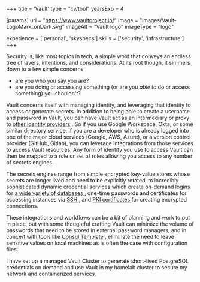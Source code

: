 +++
title = 'Vault'
type = "cv/tool"
yearsExp = 4

[params]
  url = "https://www.vaultproject.io/"
  image = "images/Vault-LogoMark_onDark.svg"
  imageAlt = "Vault logo"
  imageType = "logo"

experience = ['personal', 'skyspecs']
skills = ['security', 'infrastructure']
+++

Security is, like most topics in tech, a simple word that conveys an endless tree of layers, intentions, and considerations. At its root though, it simmers down to a few simple concerns:

- are you who you say you are?
- are you doing or accessing something (or are you _able to_ do or access something) you shouldn't?

Vault concerns itself with managing identity, and leveraging that identity to access or generate secrets. In addition to being able to create a username and password in Vault, you can have Vault act as an intermediary or proxy to [ other identity providers ](https://developer.hashicorp.com/vault/docs/auth). So if you use Google Workspace, Okta, or some similar directory service, if you are a developer who is already logged into one of the major cloud services (Google, AWS, Azure), or a version control provider (GitHub, Gitlab), you can leverage integrations from those services to access Vault resources. Any form of identity you use to access Vault can then be mapped to a role or set of roles allowing you access to any number of secrets engines.

The secrets engines range from simple encrypted key-value stores whose secrets are longer lived and need to be explicitly rotated, to incredibly sophisticated dynamic credential services which create on-demand logins for [ a wide variety of databases ](https://developer.hashicorp.com/vault/docs/secrets/databases), one-time passwords and certificates for accessing instances via [ SSH ](https://developer.hashicorp.com/vault/docs/secrets/ssh), and [ PKI certificates ](https://developer.hashicorp.com/vault/docs/secrets/pki) for creating encrypted connections.

These integrations and workflows can be a bit of planning and work to put in place, but with some thoughtful crafting Vault can minimize the volume of passwords that need to be stored in external password managers, and in concert with tools like [ Consul Template ](https://github.com/hashicorp/consul-template), eliminate the need to leave sensitive values on local machines as is often the case with configuration files.

I have set up a managed Vault Cluster to generate short-lived PostgreSQL credentials on demand and use Vault in my homelab cluster to secure my network and containerized services.
